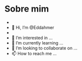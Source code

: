 # Sobre mim 


- 
-   👋 Hi, I’m @Eddahmer
- 
- 👀 I’m interested in ...
- 🌱 I’m currently learning ...
- 💞️ I’m looking to collaborate on ...
- 📫 How to reach me ...

<!---
Eddahmer/Eddahmer is a ✨ special ✨ repository because its `README.md` (this file) appears on your GitHub profile.
You can click the Preview link to take a look at your changes.
--->

